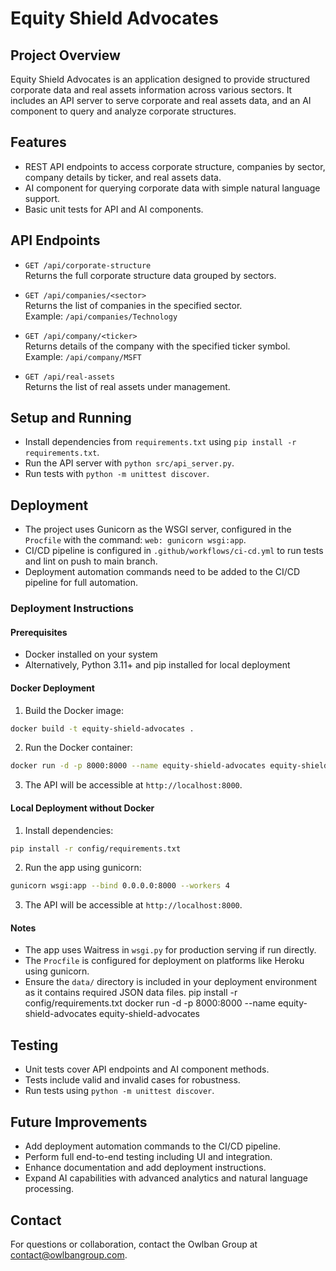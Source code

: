 # Equity Shield Advocates

## Project Overview
Equity Shield Advocates is an application designed to provide structured corporate data and real assets information across various sectors. It includes an API server to serve corporate and real assets data, and an AI component to query and analyze corporate structures.

## Features
- REST API endpoints to access corporate structure, companies by sector, company details by ticker, and real assets data.
- AI component for querying corporate data with simple natural language support.
- Basic unit tests for API and AI components.

## API Endpoints
- `GET /api/corporate-structure`  
  Returns the full corporate structure data grouped by sectors.

- `GET /api/companies/<sector>`  
  Returns the list of companies in the specified sector.  
  Example: `/api/companies/Technology`

- `GET /api/company/<ticker>`  
  Returns details of the company with the specified ticker symbol.  
  Example: `/api/company/MSFT`

- `GET /api/real-assets`  
  Returns the list of real assets under management.

## Setup and Running
- Install dependencies from `requirements.txt` using `pip install -r requirements.txt`.
- Run the API server with `python src/api_server.py`.
- Run tests with `python -m unittest discover`.

## Deployment
- The project uses Gunicorn as the WSGI server, configured in the `Procfile` with the command: `web: gunicorn wsgi:app`.
- CI/CD pipeline is configured in `.github/workflows/ci-cd.yml` to run tests and lint on push to main branch.
- Deployment automation commands need to be added to the CI/CD pipeline for full automation.

### Deployment Instructions

#### Prerequisites

- Docker installed on your system
- Alternatively, Python 3.11+ and pip installed for local deployment

#### Docker Deployment

1. Build the Docker image:

```bash
docker build -t equity-shield-advocates .
```

2. Run the Docker container:

```bash
docker run -d -p 8000:8000 --name equity-shield-advocates equity-shield-advocates
```

3. The API will be accessible at `http://localhost:8000`.

#### Local Deployment without Docker

1. Install dependencies:

```bash
pip install -r config/requirements.txt
```

2. Run the app using gunicorn:

```bash
gunicorn wsgi:app --bind 0.0.0.0:8000 --workers 4
```

3. The API will be accessible at `http://localhost:8000`.

#### Notes

- The app uses Waitress in `wsgi.py` for production serving if run directly.
- The `Procfile` is configured for deployment on platforms like Heroku using gunicorn.
- Ensure the `data/` directory is included in your deployment environment as it contains required JSON data files.
pip install -r config/requirements.txt
docker run -d -p 8000:8000 --name equity-shield-advocates equity-shield-advocates

## Testing
- Unit tests cover API endpoints and AI component methods.
- Tests include valid and invalid cases for robustness.
- Run tests using `python -m unittest discover`.

## Future Improvements
- Add deployment automation commands to the CI/CD pipeline.
- Perform full end-to-end testing including UI and integration.
- Enhance documentation and add deployment instructions.
- Expand AI capabilities with advanced analytics and natural language processing.

## Contact
For questions or collaboration, contact the Owlban Group at [contact@owlbangroup.com](mailto:contact@owlbangroup.com).
